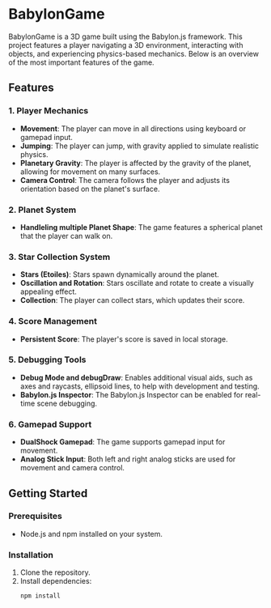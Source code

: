 # BabylonGame

BabylonGame is a 3D game built using the Babylon.js framework. This project features a player navigating a 3D environment, interacting with objects, and experiencing physics-based mechanics. Below is an overview of the most important features of the game.

## Features

### 1. **Player Mechanics**
- **Movement**: The player can move in all directions using keyboard or gamepad input.
- **Jumping**: The player can jump, with gravity applied to simulate realistic physics.
- **Planetary Gravity**: The player is affected by the gravity of the planet, allowing for movement on many surfaces.
- **Camera Control**: The camera follows the player and adjusts its orientation based on the planet's surface.

### 2. **Planet System**
- **Handleling multiple Planet Shape**: The game features a spherical planet that the player can walk on.



### 3. **Star Collection System**
- **Stars (Etoiles)**: Stars spawn dynamically around the planet.
- **Oscillation and Rotation**: Stars oscillate and rotate to create a visually appealing effect.
- **Collection**: The player can collect stars, which updates their score.


### 4. **Score Management**
- **Persistent Score**: The player's score is saved in local storage.


### 5. **Debugging Tools**
- **Debug Mode and debugDraw**: Enables additional visual aids, such as axes and raycasts, ellipsoid lines, to help with development and testing.
- **Babylon.js Inspector**: The Babylon.js Inspector can be enabled for real-time scene debugging.


### 6. **Gamepad Support**
- **DualShock Gamepad**: The game supports gamepad input for movement.
- **Analog Stick Input**: Both left and right analog sticks are used for movement and camera control.

## Getting Started

### Prerequisites
- Node.js and npm installed on your system.

### Installation
1. Clone the repository.
2. Install dependencies:
   ```bash
   npm install
